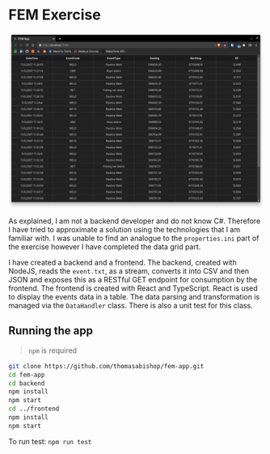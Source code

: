 # FEM Exercise

![](/screenshot.png)

As explained, I am not a backend developer and do not know C#. Therefore I have tried to approximate a solution using the technologies that I am familiar with. I was unable to find an analogue to the `properties.ini` part of the exercise however I have completed the data grid part.

I have created a backend and a frontend. The backend, created with NodeJS, reads the `event.txt`, as a stream, converts it into CSV and then JSON and exposes this as a RESTful GET endpoint for consumption by the frontend. The frontend is created with React and TypeScript. React is used to display the events data in a table. The data parsing and transformation is managed via the `DataHandler` class. There is also a unit test for this class.

## Running the app

> `npm` is required

```bash
git clone https://github.com/thomasabishop/fem-app.git
cd fem-app
cd backend
npm install
npm start
cd ../frontend
npm install
npm start
```

To run test: `npm run test`
